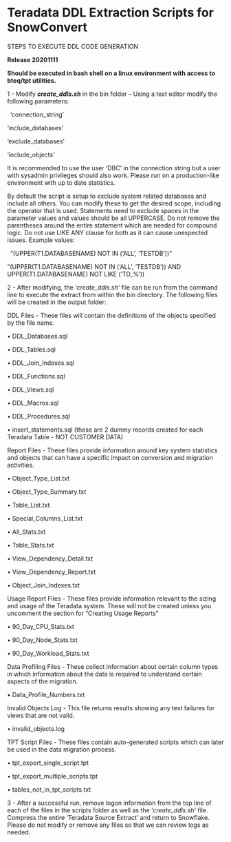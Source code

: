 ﻿# Teradata DDL Extraction Scripts for SnowConvert

STEPS TO EXECUTE DDL CODE GENERATION

**Release 20201111**

**Should be executed in bash shell on a linux environment with access to bteq/tpt utilities.**

1 - Modify ***create_ddls.sh*** in the bin folder – Using a text editor modify the following parameters:

` `‘connection_string’

‘include_databases’

‘exclude_databases’

‘include_objects’  

It is recommended to use the user ‘DBC’ in the connection string but a user with sysadmin privileges should also work. Please run on a production-like environment with up to date statistics.

By default the script is setup to exclude system related databases and include all others.  You can modify these to get the desired scope, including the operator that is used.  Statements need to exclude spaces in the parameter values and values should be all UPPERCASE. Do not remove the parentheses around the entire statement which are needed for compound logic.  Do not use LIKE ANY clause for both as it can cause unexpected issues.  Example values:  

` `“(UPPER(T1.DATABASENAME) NOT IN (‘ALL’, ‘TESTDB’))”   

“(UPPER(T1.DATABASENAME) NOT IN (‘ALL’, ‘TESTDB’)) AND UPPER(T1.DATABASENAME) NOT LIKE (‘TD_%’)) 


2 - After modifying, the ‘*create_ddls.sh’* file can be run from the command line to execute the extract from within the bin directory.  The following files will be created in the output folder:

DDL Files - These files will contain the definitions of the objects specified by the file name.

•	DDL_Databases.sql

•	DDL_Tables.sql

•	DDL_Join_Indexes.sql

•	DDL_Functions.sql

•	DDL_Views.sql

•	DDL_Macros.sql

•	DDL_Procedures.sql

•	insert_statements.sql (these are 2 dummy records created for each Teradata Table - NOT CUSTOMER DATA)

Report Files - These files provide information around key system statistics and objects that can have a specific impact on conversion and migration activities.

•	Object_Type_List.txt

•	Object_Type_Summary.txt

•	Table_List.txt

•	Special_Columns_List.txt

•	All_Stats.txt

•	Table_Stats.txt

•	View_Dependency_Detail.txt

•	View_Dependency_Report.txt

•	Object_Join_Indexes.txt

Usage Report Files - These files provide information relevant to the sizing and usage of the Teradata system.   These will not be created unless you uncomment the section for “Creating Usage Reports”

•	90_Day_CPU_Stats.txt

•	90_Day_Node_Stats.txt

•	90_Day_Workload_Stats.txt

Data Profiling Files - These collect information about certain column types in which information about the data is required to understand certain aspects of the migration.

•	Data_Profile_Numbers.txt

Invalid Objects Log - This file returns results showing any test failures for views that are not valid.

•	invalid_objects.log

TPT Script Files - These files contain auto-generated scripts which can later be used in the data migration process.   

•	tpt_export_single_script.tpt

•	tpt_export_multiple_scripts.tpt

•	tables_not_in_tpt_scripts.txt

3 - After a successful run, remove logon information from the top line of each of the files in the scripts folder as well as the ‘*create_ddls.sh’* file.  Compress the entire ‘Teradata Source Extract’ and return to Snowflake.  Please do not modify or remove any files so that we can review logs as needed.
